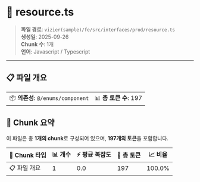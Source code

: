 # 📄 resource.ts

> **파일 경로**: `vizier(sample)/fe/src/interfaces/prod/resource.ts`  
> **생성일**: 2025-09-26  
> **Chunk 수**: 1개  
> **언어**: Javascript / Typescript
---


## 📋 파일 개요

| | |
|--|--|
| 📦 **의존성**: `@/enums/component` | 📊 **총 토큰 수**: 197 |






## 🧩 Chunk 요약

이 파일은 총 **1개의 chunk**로 구성되어 있으며, **197개의 토큰**을 포함합니다.

| 🧩 Chunk 타입 | 📊 개수 | ⚡ 평균 복잡도 | 📝 총 토큰 | 📈 비율 |
|---------------|--------|-------------|----------|--------|
| 📋 파일 개요 | 1 | 0.0 | 197 | 100.0% |

